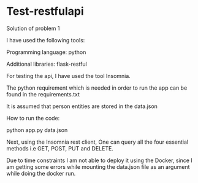 # Test-restfulapi

Solution of problem 1

I have used the following tools:

Programming language: python

Additional libraries: flask-restful

For testing the api, I have used the tool Insomnia.

The python requirement which is needed in order to run the app can be found in the requirements.txt

It is assumed that person entities are stored in the data.json

How to run the code:

python app.py data.json

Next, using the Insomnia rest client, One can query all the four essential methods i.e GET, POST, PUT and DELETE.

Due to time constraints I am not able to deploy it using the Docker, since I am getting some errors while mounting the data.json file as an argument while doing the docker run.





